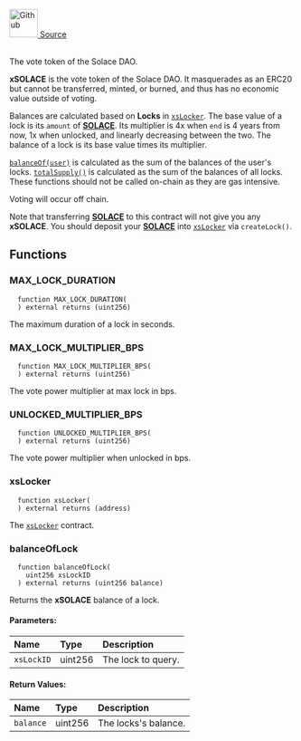 <a href="https://github.com/solace-fi/solace-core/blob/main/contracts/interfaces/staking/IxSOLACE.sol"><img src="/img/github.svg" alt="Github" width="50px"/> Source</a><br/><br/>

The vote token of the Solace DAO.

**xSOLACE** is the vote token of the Solace DAO. It masquerades as an ERC20 but cannot be transferred, minted, or burned, and thus has no economic value outside of voting.

Balances are calculated based on **Locks** in [`xsLocker`](./../../staking/xsLocker). The base value of a lock is its `amount` of [**SOLACE**](./../../SOLACE). Its multiplier is 4x when `end` is 4 years from now, 1x when unlocked, and linearly decreasing between the two. The balance of a lock is its base value times its multiplier.

[`balanceOf(user)`](#balanceof) is calculated as the sum of the balances of the user's locks. [`totalSupply()`](#totalsupply) is calculated as the sum of the balances of all locks. These functions should not be called on-chain as they are gas intensive.

Voting will occur off chain.

Note that transferring [**SOLACE**](./../../SOLACE) to this contract will not give you any **xSOLACE**. You should deposit your [**SOLACE**](./../../SOLACE) into [`xsLocker`](./../../staking/xsLocker) via `createLock()`.


## Functions
### MAX_LOCK_DURATION
```solidity
  function MAX_LOCK_DURATION(
  ) external returns (uint256)
```
The maximum duration of a lock in seconds.



### MAX_LOCK_MULTIPLIER_BPS
```solidity
  function MAX_LOCK_MULTIPLIER_BPS(
  ) external returns (uint256)
```
The vote power multiplier at max lock in bps.



### UNLOCKED_MULTIPLIER_BPS
```solidity
  function UNLOCKED_MULTIPLIER_BPS(
  ) external returns (uint256)
```
The vote power multiplier when unlocked in bps.



### xsLocker
```solidity
  function xsLocker(
  ) external returns (address)
```
The [`xsLocker`](./../../staking/xsLocker) contract.



### balanceOfLock
```solidity
  function balanceOfLock(
    uint256 xsLockID
  ) external returns (uint256 balance)
```
Returns the **xSOLACE** balance of a lock.


#### Parameters:
| Name | Type | Description                                                          |
| :--- | :--- | :------------------------------------------------------------------- |
|`xsLockID` | uint256 | The lock to query.

#### Return Values:
| Name                           | Type          | Description                                                                  |
| :----------------------------- | :------------ | :--------------------------------------------------------------------------- |
|`balance`| uint256 | The locks's balance.
